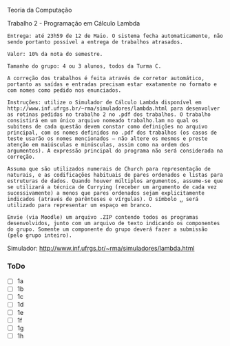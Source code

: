 Teoria da Computação

Trabalho 2 - Programação em Cálculo Lambda

    Entrega: até 23h59 de 12 de Maio. O sistema fecha automaticamente, não sendo portanto possível a entrega de trabalhos atrasados.

    Valor: 10% da nota do semestre.

    Tamanho do grupo: 4 ou 3 alunos, todos da Turma C.

    A correção dos trabalhos é feita através de corretor automático, portanto as saídas e entradas precisam estar exatamente no formato e com nomes como pedido nos enunciados.

    Instruções: utilize o Simulador de Cálculo Lambda disponível em http://www.inf.ufrgs.br/~rma/simuladores/lambda.html para desenvolver as rotinas pedidas no trabalho 2 no .pdf dos trabalhos. O trabalho consistirá em um único arquivo nomeado trabalho.lam no qual os subitens de cada questão devem constar como definições no arquivo principal, com os nomes definidos no .pdf dos trabalhos (os casos de teste usarão os nomes mencionados – não altere os mesmos e preste atenção em maiúsculas e minúsculas, assim como na ordem dos argumentos). A expressão principal do programa não será considerada na correção.

    Assuma que são utilizados numerais de Church para representação de naturais, e as codificações habituais de pares ordenados e listas para estruturas de dados. Quando houver múltiplos argumentos, assume-se que se utilizará a técnica de Currying (receber um argumento de cada vez sucessivamente) a menos que pares ordenados sejam explicitamente indicados (através de parênteses e vírgulas). O símbolo ␣ será utilizado para representar um espaço em branco.

    Envie (via Moodle) um arquivo .ZIP contendo todos os programas desenvolvidos, junto com um arquivo de texto indicando os componentes do grupo. Somente um componente do grupo deverá fazer a submissão (pelo grupo inteiro).


Simulador:
http://www.inf.ufrgs.br/~rma/simuladores/lambda.html

### ToDo

- [ ] 1a
- [ ] 1b
- [ ] 1c
- [ ] 1d
- [ ] 1e
- [ ] 1f
- [ ] 1g
- [ ] 1h